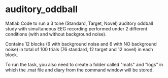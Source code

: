 # auditory_oddball
Matlab Code to run a 3 tone (Standard, Target, Novel) auditory oddball study with simultaneous EEG recording performed under 2 different conditions (with and without background noise). 

Contains 12 blocks (6 with background noise and 6 with NO background noise) in total of 100 trials (76 standard, 12 target and 12 novel) in each block. 

To run the task, you also need to create a folder called "mats" and "logs" in which the .mat file and diary from the command window will be stored.
